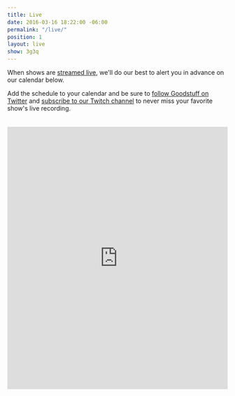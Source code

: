 ```yaml
---
title: Live
date: 2016-03-16 18:22:00 -06:00
permalink: "/live/"
position: 1
layout: live
show: 3g3q
---
```


When shows are [streamed live](/live/), we'll do our best to alert you in advance on our calendar below.

Add the schedule to your calendar and be sure to [follow Goodstuff on Twitter](https://www.twitter.com/goodstufffm) and [subscribe to our Twitch channel](https://www.twitch.tv/goodstuff_fm) to never miss your favorite show's live recording.

<iframe frameborder="0" height="600" scrolling="no" src="https://www.google.com/calendar/embed?showTitle=0&height=600&wkst=1&bgcolor=%23FFFFFF&src=ee2j65v51bp0oi1gdh3n8amaqs%40group.calendar.google.com&color=%23711616&ctz=America%2FChicago" style=" border-width:0; margin-top: 20px; " width="100%"></iframe>


<!-- Don’t think we need this
<a href="https://www.twitch.tv/goodstuff_fm"><img src="/uploads/morningshowontwitch.jpg" alt="The Morning Show recording on Twitch live"></a>

